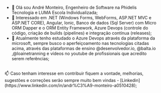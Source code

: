 - 👋 Olá sou André Monteiro, Engenheiro de Software na Phidelis Tecnologia e LUMA Escola Individualizada;
- 👀 Interessado em .NET (Windows Forms, WebForms, ASP.NET MVC e ASP.NET CORE), Angular, Ionic, Banco de dados (Sql Server) com Micro ORM Dapper e o ORM Entity Framework, Azure Devops (controle do código, criação de builds (pipelines) e integração contínua (releases);
- 🌱 Atualmente tenho estudado o Azure Devops através da plataforma da microsoft, sempre busco o aperfeiçoamento nas tecnologias citadas acima, através das plataformas de ensino @desenvolvedor.io, @balta.io ,@loainetranning e vídeos no youtube de profissionais que acredito serem referências;
<br />
📫 Caso tenham interesse em contribuir fiquem a vontade, melhorias, sugestões e correções serão sempre muito bem vindas - [Linkedin](https://www.linkedin.com/in/andr%C3%A9-monteiro-a0510428);
<!---
andremonteirocb/andremonteirocb is a ✨ special ✨ repository because its `README.md` (this file) appears on your GitHub profile.
You can click the Preview link to take a look at your changes.
--->
